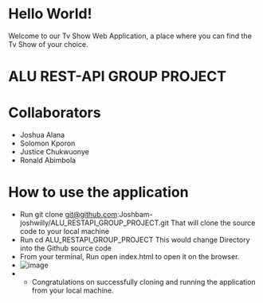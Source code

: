 # Hello World!
Welcome to our Tv Show Web Application, a place where you can find the Tv Show of your choice.

# ALU REST-API GROUP PROJECT

# Collaborators
* Joshua Alana
* Solomon Kporon
* Justice Chukwuonye
* Ronald Abimbola

# How to use the application
* Run git clone git@github.com:Joshbam-joshwilly/ALU_RESTAPI_GROUP_PROJECT.git
That will clone the source code to your local machine
* Run cd ALU_RESTAPI_GROUP_PROJECT
This would change Directory into the Github source code
* From your terminal, Run open index.html to open it on the browser.
* ![image](https://github.com/Joshbam-joshwilly/ALU_RESTAPI_GROUP_PROJECT/assets/56293324/600a6e2c-9c66-4d58-a9d1-05bbff8d98ce)
* * Congratulations on successfully cloning and running the application from your local machine.

